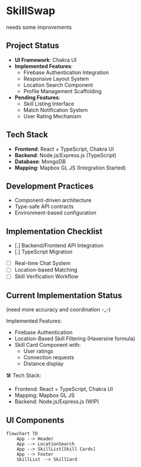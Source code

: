 # SkillSwap

needs some improvements

## Project Status

- **UI Framework**: Chakra UI
- **Implemented Features**:
  - Firebase Authentication Integration
  - Responsive Layout System
  - Location Search Component
  - Profile Management Scaffolding
- **Pending Features**:
  - Skill Listing Interface
  - Match Notification System
  - User Rating Mechanism

## Tech Stack

- **Frontend**: React + TypeScript, Chakra UI
- **Backend**: Node.js/Express.js (TypeScript)
- **Database**: MongoDB
- **Mapping**: Mapbox GL JS (Integration Started)

## Development Practices

- Component-driven architecture
- Type-safe API contracts
- Environment-based configuration

## Implementation Checklist

- [.] Backend/Frontend API Integration
- [.] TypeScript Migration
- [ ] Real-time Chat System
- [ ] Location-based Matching
- [ ] Skill Verification Workflow

## Current Implementation Status

(need more accuracy and coordination -\_-)

Implemented Features:

- Firebase Authentication
- Location-Based Skill Filtering (Haversine formula)
- Skill Card Component with:
  - User ratings
  - Connection requests
  - Distance display

🛠 Tech Stack:

- Frontend: React + TypeScript, Chakra UI
- Mapping: Mapbox GL JS
- Backend: Node.js/Express.js (WIP)

## UI Components

```mermaid
flowchart TD
    App --> Header
    App --> LocationSearch
    App --> SkillList[Skill Cards]
    App --> Footer
    SkillList --> SkillCard
```
